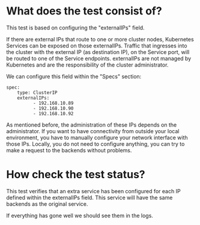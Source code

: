 # What does the test consist of?

This test is based on configuring the "externalIPs" field.

If there are external IPs that route to one or more cluster nodes, Kubernetes Services can be exposed on those externalIPs. Traffic that ingresses into the cluster with the external IP (as destination IP), on the Service port, will be routed to one of the Service endpoints. externalIPs are not managed by Kubernetes and are the responsibility of the cluster administrator.

We can configure this field within the "Specs" section:

	spec:
	    type: ClusterIP
	    externalIPs:
              - 192.168.10.89
              - 192.168.10.90
              - 192.168.10.92

As mentioned before, the administration of these IPs depends on the administrator. If you want to have connectivity from outside your local environment, you have to manually configure your network interface with those IPs.
Locally, you do not need to configure anything, you can try to make a request to the backends without problems.

# How check the test status?

This test verifies that an extra service has been configured for each IP defined within the externalIPs field. This service will have the same backends as the original service.

If everything has gone well we should see them in the logs.
